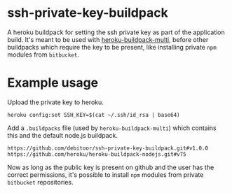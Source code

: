 # ssh-private-key-buildpack

A heroku buildpack for setting the ssh private key as part of the application build. It's meant to be used with [heroku-buildpack-multi](https://github.com/heroku/heroku-buildpack-multi), before other buildpacks which require the key to be present, like installing private `npm` modules from `bitbucket`.

# Example usage

Upload the private key to heroku.

```
heroku config:set SSH_KEY=$(cat ~/.ssh/id_rsa | base64)
```

Add a `.buildpacks` file (used by `heroku-buildpack-multi`) which contains this and the default node.js buildpack.

```
https://github.com/debitoor/ssh-private-key-buildpack.git#v1.0.0
https://github.com/heroku/heroku-buildpack-nodejs.git#v75
```

Now as long as the public key is present on github and the user has the correct permissions, it's possible to install `npm` modules from private `bitbucket` repositories.
